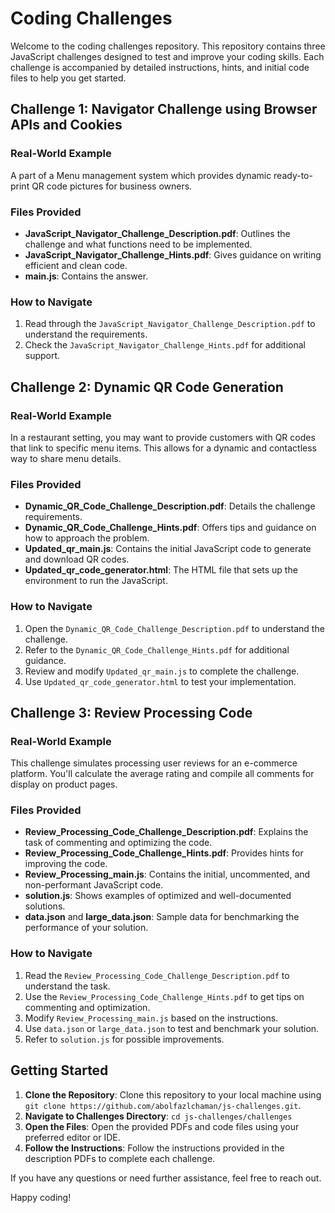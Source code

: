 # Coding Challenges

Welcome to the coding challenges repository. This repository contains three JavaScript challenges designed to test and improve your coding skills. Each challenge is accompanied by detailed instructions, hints, and initial code files to help you get started.

## Challenge 1: Navigator Challenge using Browser APIs and Cookies

### Real-World Example
A part of a Menu management system which provides dynamic ready-to-print QR code pictures for business owners.

### Files Provided
- **JavaScript_Navigator_Challenge_Description.pdf**: Outlines the challenge and what functions need to be implemented.
- **JavaScript_Navigator_Challenge_Hints.pdf**: Gives guidance on writing efficient and clean code.
- **main.js**: Contains the answer.

### How to Navigate
1. Read through the `JavaScript_Navigator_Challenge_Description.pdf` to understand the requirements.
2. Check the `JavaScript_Navigator_Challenge_Hints.pdf` for additional support.

## Challenge 2: Dynamic QR Code Generation

### Real-World Example
In a restaurant setting, you may want to provide customers with QR codes that link to specific menu items. This allows for a dynamic and contactless way to share menu details.

### Files Provided
- **Dynamic_QR_Code_Challenge_Description.pdf**: Details the challenge requirements.
- **Dynamic_QR_Code_Challenge_Hints.pdf**: Offers tips and guidance on how to approach the problem.
- **Updated_qr_main.js**: Contains the initial JavaScript code to generate and download QR codes.
- **Updated_qr_code_generator.html**: The HTML file that sets up the environment to run the JavaScript.

### How to Navigate
1. Open the `Dynamic_QR_Code_Challenge_Description.pdf` to understand the challenge.
2. Refer to the `Dynamic_QR_Code_Challenge_Hints.pdf` for additional guidance.
3. Review and modify `Updated_qr_main.js` to complete the challenge.
4. Use `Updated_qr_code_generator.html` to test your implementation.

## Challenge 3: Review Processing Code

### Real-World Example
This challenge simulates processing user reviews for an e-commerce platform. You'll calculate the average rating and compile all comments for display on product pages.

### Files Provided
- **Review_Processing_Code_Challenge_Description.pdf**: Explains the task of commenting and optimizing the code.
- **Review_Processing_Code_Challenge_Hints.pdf**: Provides hints for improving the code.
- **Review_Processing_main.js**: Contains the initial, uncommented, and non-performant JavaScript code.
- **solution.js**: Shows examples of optimized and well-documented solutions.
- **data.json** and **large_data.json**: Sample data for benchmarking the performance of your solution.

### How to Navigate
1. Read the `Review_Processing_Code_Challenge_Description.pdf` to understand the task.
2. Use the `Review_Processing_Code_Challenge_Hints.pdf` to get tips on commenting and optimization.
3. Modify `Review_Processing_main.js` based on the instructions.
4. Use `data.json` or `large_data.json` to test and benchmark your solution.
5. Refer to `solution.js` for possible improvements.

## Getting Started

1. **Clone the Repository**: Clone this repository to your local machine using `git clone https://github.com/abolfazlchaman/js-challenges.git`.
2. **Navigate to Challenges Directory**: `cd js-challenges/challenges`
3. **Open the Files**: Open the provided PDFs and code files using your preferred editor or IDE.
4. **Follow the Instructions**: Follow the instructions provided in the description PDFs to complete each challenge.

If you have any questions or need further assistance, feel free to reach out.

Happy coding!
